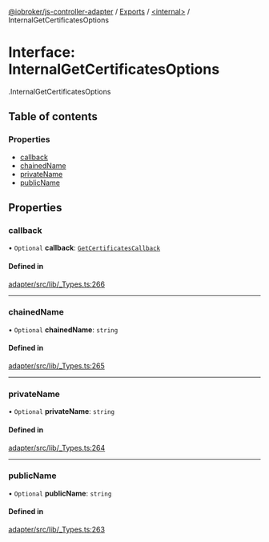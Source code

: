 [@iobroker/js-controller-adapter](../README.md) / [Exports](../modules.md) / [<internal\>](../modules/internal_.md) / InternalGetCertificatesOptions

# Interface: InternalGetCertificatesOptions

[<internal>](../modules/internal_.md).InternalGetCertificatesOptions

## Table of contents

### Properties

- [callback](internal_.InternalGetCertificatesOptions.md#callback)
- [chainedName](internal_.InternalGetCertificatesOptions.md#chainedname)
- [privateName](internal_.InternalGetCertificatesOptions.md#privatename)
- [publicName](internal_.InternalGetCertificatesOptions.md#publicname)

## Properties

### callback

• `Optional` **callback**: [`GetCertificatesCallback`](../modules/internal_.md#getcertificatescallback)

#### Defined in

[adapter/src/lib/_Types.ts:266](https://github.com/ioBroker/ioBroker.js-controller/blob/548ee4ea/packages/adapter/src/lib/_Types.ts#L266)

___

### chainedName

• `Optional` **chainedName**: `string`

#### Defined in

[adapter/src/lib/_Types.ts:265](https://github.com/ioBroker/ioBroker.js-controller/blob/548ee4ea/packages/adapter/src/lib/_Types.ts#L265)

___

### privateName

• `Optional` **privateName**: `string`

#### Defined in

[adapter/src/lib/_Types.ts:264](https://github.com/ioBroker/ioBroker.js-controller/blob/548ee4ea/packages/adapter/src/lib/_Types.ts#L264)

___

### publicName

• `Optional` **publicName**: `string`

#### Defined in

[adapter/src/lib/_Types.ts:263](https://github.com/ioBroker/ioBroker.js-controller/blob/548ee4ea/packages/adapter/src/lib/_Types.ts#L263)
